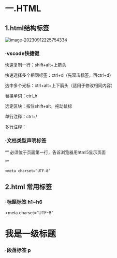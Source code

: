 # 一.HTML

## 1.html结构标签

![image-20230912225754334](C:\Users\Echo\AppData\Roaming\Typora\typora-user-images\image-20230912225754334.png)

### ·vscode快捷键

快速复制一行：shift+alt+上箭头

快速选择多个相同标签：ctrl+d（先双击标签，再ctrl+d）

选中多个光标：ctrl+alt+上下箭头（适用于修改相同内容）

替换单词：ctrl_h

选定区块：按住shift+alt，拖动鼠标

单行注释：ctrl+/

多行注释：

### ·文档类型声明标签

“<!DOCTYPE html>”   必须位于页面第一行，告诉浏览器用html5显示页面

“<html lang="en">”

    <meta charset=“UTF-8”
    

## 2.html 常用标签

### ·标题标签  h1~h6

<meta charset=“UTF-8”
      <h1>我是一级标题</h1>

### ·段落标签  p